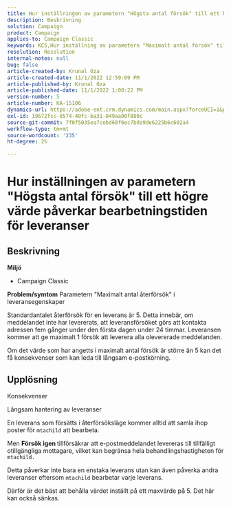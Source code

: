 ```yaml
---
title: Hur inställningen av parametern "Högsta antal försök" till ett högre värde påverkar bearbetningstiden för leveranser
description: Beskrivning
solution: Campaign
product: Campaign
applies-to: Campaign Classic
keywords: KCS,Hur inställning av parametern "Maximalt antal försök" till ett högre värde påverkar bearbetningstiden för leveranser
resolution: Resolution
internal-notes: null
bug: false
article-created-by: Krunal Oza
article-created-date: 11/1/2022 12:59:09 PM
article-published-by: Krunal Oza
article-published-date: 11/1/2022 1:00:22 PM
version-number: 5
article-number: KA-15106
dynamics-url: https://adobe-ent.crm.dynamics.com/main.aspx?forceUCI=1&pagetype=entityrecord&etn=knowledgearticle&id=493901f5-e459-ed11-9561-6045bd0067ea
exl-id: 19672fcc-8574-40fc-ba31-849aa00f880c
source-git-commit: 7f0f5035ea7cebd60f6ec7bda9de6225b6c602a4
workflow-type: tm+mt
source-wordcount: '235'
ht-degree: 2%

---
```


# Hur inställningen av parametern &quot;Högsta antal försök&quot; till ett högre värde påverkar bearbetningstiden för leveranser

## Beskrivning

<b>Miljö</b>
- Campaign Classic



<b>Problem/symtom</b>
Parametern &quot;Maximalt antal återförsök&quot; i leveransegenskaper

Standardantalet återförsök för en leverans är 5. Detta innebär, om meddelandet inte har levererats, att leveransförsöket görs att kontakta adressen fem gånger under den första dagen under 24 timmar. Leveransen kommer att ge maximalt 1 försök att leverera alla olevererade meddelanden.

Om det värde som har angetts i maximalt antal försök är större än 5 kan det få konsekvenser som kan leda till långsam e-postkörning.


## Upplösning


Konsekvenser

Långsam hantering av leveranser

En leverans som försätts i återförsöksläge kommer alltid att samla ihop poster för `mtachild` att bearbeta.

Men <b>Försök igen </b>tillförsäkrar att e-postmeddelandet levereras till tillfälligt otillgängliga mottagare, vilket kan begränsa hela behandlingshastigheten för `mtachild.`

Detta påverkar inte bara en enstaka leverans utan kan även påverka andra leveranser eftersom `mtachild` bearbetar varje leverans.



Därför är det bäst att behålla värdet inställt på ett maxvärde på 5. Det här kan också sänkas.

